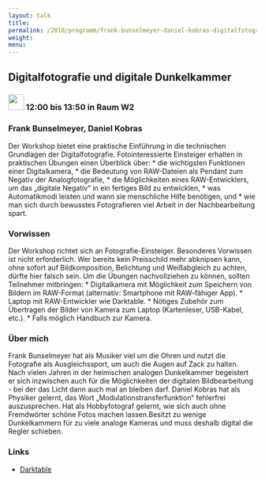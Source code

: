 ```yaml
---
layout: talk
title:
permalink: /2018/programm/frank-bunselmeyer-daniel-kobras-digitalfotografie-und-digitale-dunkelkammer/
weight:
menu:
---
```

## Digitalfotografie und digitale Dunkelkammer

### <img height = "32" src="../../../images/workshop.svg"> 12:00 bis 13:50 in Raum W2

### Frank Bunselmeyer, Daniel Kobras

Der Workshop bietet eine praktische Einführung in die technischen Grundlagen der Digitalfotografie. Fotointeressierte Einsteiger erhalten in praktischen Übungen einen Überblick über: * die wichtigsten Funktionen einer Digitalkamera, * die Bedeutung von RAW-Dateien als Pendant zum Negativ der Analogfotografie, * die Möglichkeiten eines RAW-Entwicklers, um das „digitale Negativ“ in ein fertiges Bild zu entwicklen, * was Automatikmodi leisten und wann sie menschliche Hilfe benötigen, und * wie man sich durch bewusstes Fotografieren viel Arbeit in der Nachbearbeitung spart.

### Vorwissen

Der Workshop richtet sich an Fotografie-Einsteiger. Besonderes Vorwissen ist nicht erforderlich. Wer bereits kein Preisschild mehr abknipsen kann, ohne sofort auf Bildkomposition, Belichtung und Weißabgleich zu achten, dürfte hier falsch sein. Um die Übungen nachvollziehen zu können, sollten Teilnehmer mitbringen: * Digitalkamera mit Möglichkeit zum Speichern von Bildern im RAW-Format (alternativ: Smartphone mit RAW-fähiger App). * Laptop mit RAW-Entwickler wie Darktable. * Nötiges Zubehör zum Übertragen der Bilder von Kamera zum Laptop (Kartenleser, USB-Kabel, etc.). * Falls möglich Handbuch zur Kamera.

### Über mich

Frank Bunselmeyer hat als Musiker viel um die Ohren und nutzt die Fotografie als Ausgleichssport, um auch die Augen auf Zack zu halten. Nach vielen Jahren in der heimischen analogen Dunkelkammer begeistert er sich inzwischen auch für die Möglichkeiten der digitalen Bildbearbeitung - bei der das Licht dann auch mal an bleiben darf. Daniel Kobras hat als Physiker gelernt, das Wort „Modulationstransferfunktion“ fehlerfrei auszusprechen. Hat als Hobbyfotograf gelernt, wie sich auch ohne Fremdwörter schöne Fotos machen lassen.Besitzt zu wenige Dunkelkammern für zu viele analoge Kameras und muss deshalb digital die Regler schieben.

### Links

- <a href="http://www.darktable.org" target="_blank">Darktable</a>